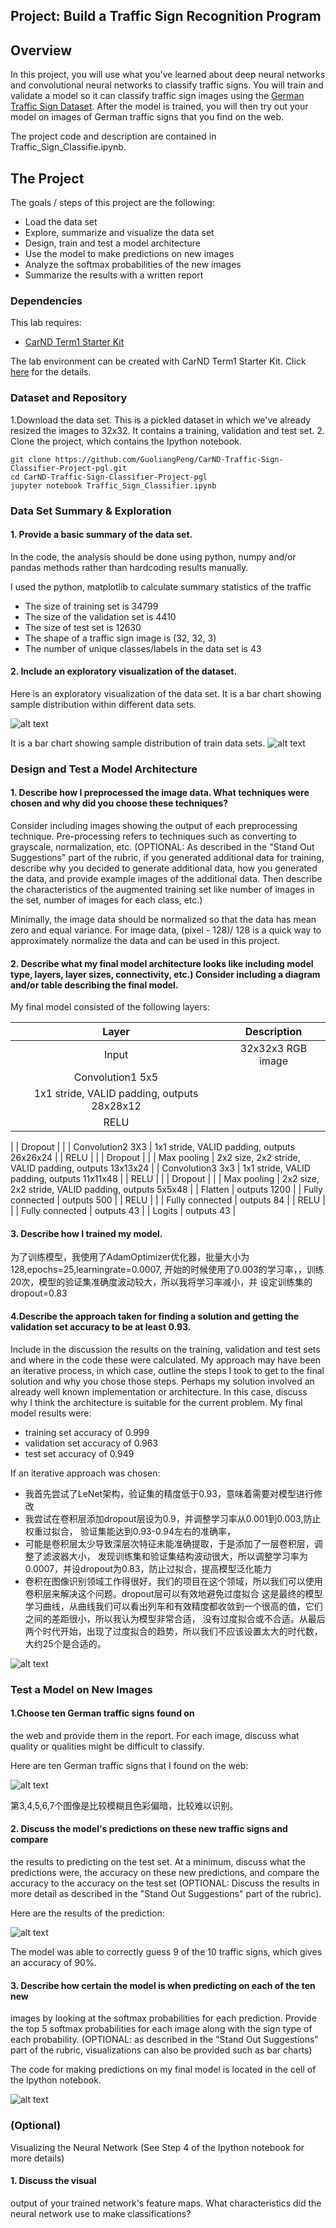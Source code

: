 ## Project: Build a Traffic Sign Recognition Program

Overview
---
In this project, you
will use what you've learned about deep neural networks and convolutional neural
networks to classify traffic signs. You will train and validate a model so it
can classify traffic sign images using the [German Traffic Sign
Dataset](http://benchmark.ini.rub.de/?section=gtsrb&subsection=dataset). After
the model is trained, you will then try out your model on images of German
traffic signs that you find on the web.

The project code and description are contained in Traffic_Sign_Classifie.ipynb.

The Project
---
The goals / steps of this project are
the following:
* Load the data set
* Explore, summarize and visualize the data
set
* Design, train and test a model architecture
* Use the model to make
predictions on new images
* Analyze the softmax probabilities of the new images
* Summarize the results with a written report

[//]: # (Image References)

[image1]: ./image1.jpg "Sample distribution
within different data sets"
[image2]: ./image2.jpg "Sample distribution of train
data sets"
[image3]: ./image3.jpg "Train and Validation Accuracy "
[image4]:./image4.jpg "Traffic Sign 1"
[image5]: ./image5.jpg "Traffic Sign 2"
[image6]: ./imgae6.jpg "Traffic Sign 3"


### Dependencies
This lab
requires:

* [CarND Term1 Starter Kit](https://github.com/GuoliangPeng/CarND-Term1-Starter-Kit)

The lab environment can be created with CarND Term1 Starter
Kit. Click [here](https://github.com/GuoliangPeng/CarND-Term1-Starter-Kit/blob/master/README.md) for the details.

### Dataset and Repository

1.Download the data set. This is a pickled dataset in which we've already resized
the images to 32x32. It contains a training, validation and test set.
2. Clone the project, which contains the Ipython notebook.

```{.python .input .sh}
git clone https://github.com/GuoliangPeng/CarND-Traffic-Sign-Classifier-Project-pgl.git
cd CarND-Traffic-Sign-Classifier-Project-pgl
jupyter notebook Traffic_Sign_Classifier.ipynb
```


### Data Set Summary & Exploration

#### 1. Provide a basic summary of the data set. 
In the code, the
analysis should be done using python, numpy and/or pandas methods rather than
hardcoding results manually.

I used the python, matplotlib to calculate summary
statistics of the traffic

* The size of training set is 34799
* The size of the
validation set is 4410
* The size of test set is 12630
* The shape of a traffic
sign image is (32, 32, 3)
* The number of unique classes/labels in the data set
is 43

#### 2. Include an exploratory visualization of the dataset.

Here is an
exploratory visualization of the data set. 
It is a bar chart showing sample
distribution within different data sets.

![alt text][image1]

It is a bar chart
showing sample distribution of train data sets.
![alt text][image2]

### Design and Test a Model Architecture

#### 1. Describe how I preprocessed the image data. What techniques were chosen and why did you choose these techniques?
Consider including images showing the output of each preprocessing technique.
Pre-processing refers to techniques such as converting to grayscale,
normalization, etc. (OPTIONAL: As described in the "Stand Out Suggestions" part
of the rubric, if you generated additional data for training, describe why you
decided to generate additional data, how you generated the data, and provide
example images of the additional data. Then describe the characteristics of the
augmented training set like number of images in the set, number of images for
each class, etc.)

Minimally, the image data should be normalized so that the
data has mean zero and equal variance. For image data, (pixel - 128)/ 128 is a
quick way to approximately normalize the data and can be used in this project.
#### 2. Describe what my final model architecture looks like including model type, layers, layer sizes, connectivity, etc.) Consider including a diagram and/or table describing the final model.

My final model consisted of the
following layers:

| Layer         		|     Description	        					        |
|:---------------------:|:-----------------------------------------------------:|
| Input         		| 32x32x3 RGB image   							        | 
| Convolution1  5x5
| 1x1 stride, VALID padding, outputs 28x28x12           |
| RELU					|
|
| Dropout				|												        |
| Convolution2  3X3     | 1x1 stride,
VALID padding, outputs 26x26x24           |
| RELU					|
|
| Dropout				|												        |
| Max pooling	      	| 2x2 size, 2x2
stride, VALID padding, outputs 13x13x24	|
| Convolution3  3x3	    | 1x1 stride,
VALID padding, outputs 11x11x48           |
| RELU					|												        |
|
Dropout				|												        |
| Max pooling	      	| 2x2 size, 2x2 stride,
VALID padding, outputs 5x5x48	|
| Flatten       		| outputs 1200
|
| Fully connected		| outputs 500       									|
| RELU					|
|
| Fully connected		| outputs 84        									|
| RELU					|
|
| Fully connected		| outputs 43        									|
| Logits				| outputs 43
|
 

#### 3. Describe how I trained my model. 
为了训练模型，我使用了AdamOptimizer优化器，批量大小为128,epochs=25,learningrate=0.0007,
开始的时候使用了0.003的学习率，，训练20次，模型的验证集准确度波动较大，所以我将学习率减小，并
设定训练集的dropout=0.83

#### 4.Describe the approach taken for finding a solution and getting the validation set accuracy to be at least 0.93. 
Include in the discussion the results on the
training, validation and test sets and where in the code these were calculated.
My approach may have been an iterative process, in which case, outline the
steps
I took to get to the final solution and why you chose those steps.
Perhaps my
solution involved an already well known implementation or
architecture. In
this
case, discuss why I think the architecture is suitable
for the current
problem.
My final model results were:
* training set accuracy of 0.999
* validation set accuracy of 0.963 
* test set accuracy of 0.949

If an iterative approach was chosen:
* 我首先尝试了LeNet架构，验证集的精度低于0.93，意味着需要对模型进行修改
* 我尝试在卷积层添加dropout层设为0.9，并调整学习率从0.001到0.003,防止权重过拟合， 验证集能达到0.93-0.94左右的准确率，
* 可能是卷积层太少导致深层次特征未能准确提取，于是添加了一层卷积层，调整了滤波器大小，
发现训练集和验证集结构波动很大，所以调整学习率为0.0007，并设dropout为0.83，防止过拟合，提高模型泛化能力
* 卷积在图像识别领域工作得很好，我们的项目在这个领域，所以我们可以使用卷积层来解决这个问题。dropout层可以有效地避免过度拟合
这是最终的模型学习曲线，从曲线我们可以看出列车和有效精度都收敛到一个很高的值，它们之间的差距很小，所以我认为模型非常合适，
没有过度拟合或不合适。从最后两个时代开始，出现了过度拟合的趋势，所以我们不应该设置太大的时代数，大约25个是合适的。

![alt text][image3]

### Test a Model on New Images

#### 1.Choose ten German traffic signs found on
the web and provide them in the report. For each image, discuss what quality or
qualities might be difficult to classify.

Here are ten German traffic signs
that I found on the web:

![alt
text][image4]

第3,4,5,6,7个图像是比较模糊且色彩偏暗，比较难以识别。
#### 2. Discuss the model's predictions on these new traffic signs and compare
the results to predicting on the test set. At a minimum, discuss what the
predictions were, the accuracy on these new predictions, and compare the
accuracy to the accuracy on the test set (OPTIONAL: Discuss the results in more
detail as described in the "Stand Out Suggestions" part of the rubric).

Here
are the results of the prediction:

![alt text][image5]


The model was able to
correctly
guess 9 of the 10 traffic signs, which gives an accuracy of 90%.
#### 3. Describe how certain the model is when predicting on each of the ten new
images by looking at the softmax probabilities for each prediction. Provide the
top 5 softmax probabilities for each image along with the sign type of each
probability. (OPTIONAL: as described in the "Stand Out Suggestions" part of the
rubric, visualizations can also be provided such as bar charts)

The code for
making
predictions on my final model is located in the cell of the Ipython
notebook.

![alt text][image6]


### (Optional)
Visualizing the Neural Network
(See
Step 4 of the Ipython notebook for more
details)
#### 1. Discuss the visual
output of your trained network's feature
maps. What characteristics did the
neural network use to make classifications?

